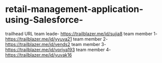 # retail-management-application-using-Salesforce-
trailhead URL 
team leade- https://trailblazer.me/id/sujia8 
team member 1-https://trailblazer.me/id/yyuva21 
team member 2-https://trailblazer.me/id/vends2 
team member 3-https://trailblazer.me/id/vpriya193 
team member 4-https://trailblazer.me/id/yuvak16

